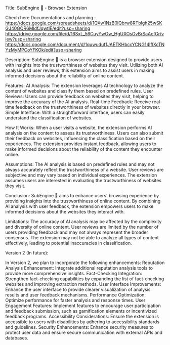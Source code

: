 Title: SubEngine 🚀 - Browser Extension

Chech here Documentations and planning :
https://docs.google.com/spreadsheets/d/1QXw1NzB0lQbrw8RTblgh25wSKGJ40GOR6MldfJqwtlE/edit?usp=sharing
https://drive.google.com/file/d/16SxL_56CuyYwOw_HgUXOsGvBrSaAcfGr/view?usp=sharing
https://docs.google.com/document/d/1quwuduf1JAETKHbccYCNG14IflXcTNYzMyMPCoYFKOk/edit?usp=sharing

Description:
SubEngine 🚀 is a browser extension designed to provide users with insights into the trustworthiness of websites they visit. Utilizing both AI analysis and user reviews, this extension aims to assist users in making informed decisions about the reliability of online content.

Features:
AI Analysis: The extension leverages AI technology to analyze the content of websites and classify them based on predefined rules.
User Reviews: Users can provide feedback on websites they visit, helping to improve the accuracy of the AI analysis.
Real-time Feedback: Receive real-time feedback on the trustworthiness of websites directly in your browser.
Simple Interface: With a straightforward interface, users can easily understand the classification of websites.

How It Works:
When a user visits a website, the extension performs AI analysis on the content to assess its trustworthiness.
Users can also submit their feedback on websites, influencing the classification based on their experiences.
The extension provides instant feedback, allowing users to make informed decisions about the reliability of the content they encounter online.

Assumptions:
The AI analysis is based on predefined rules and may not always accurately reflect the trustworthiness of a website.
User reviews are subjective and may vary based on individual experiences.
The extension assumes users are interested in evaluating the trustworthiness of websites they visit.

Conclusion:
SubEngine 🚀 aims to enhance users' browsing experience by providing insights into the trustworthiness of online content. By combining AI analysis with user feedback, the extension empowers users to make informed decisions about the websites they interact with.

Limitations:
The accuracy of AI analysis may be affected by the complexity and diversity of online content.
User reviews are limited by the number of users providing feedback and may not always represent the broader consensus.
The extension may not be able to analyze all types of content effectively, leading to potential inaccuracies in classification.

Version 2 (In future):

In Version 2, we plan to incorporate the following enhancements:
Reputation Analysis Enhancement: Integrate additional reputation analysis tools to provide more comprehensive insights.
Fact-Checking Integration: Strengthen fact-checking capabilities by expanding the list of fact-checking websites and improving extraction methods.
User Interface Improvements: Enhance the user interface to provide clearer visualization of analysis results and user feedback mechanisms.
Performance Optimization: Optimize performance for faster analysis and response times.
User Engagement Features: Implement features to encourage user participation and feedback submission, such as gamification elements or incentivized feedback programs.
Accessibility Considerations: Ensure the extension is accessible to users with disabilities by adhering to accessibility standards and guidelines.
Security Enhancements: Enhance security measures to protect user data and ensure secure communication with external APIs and databases.
